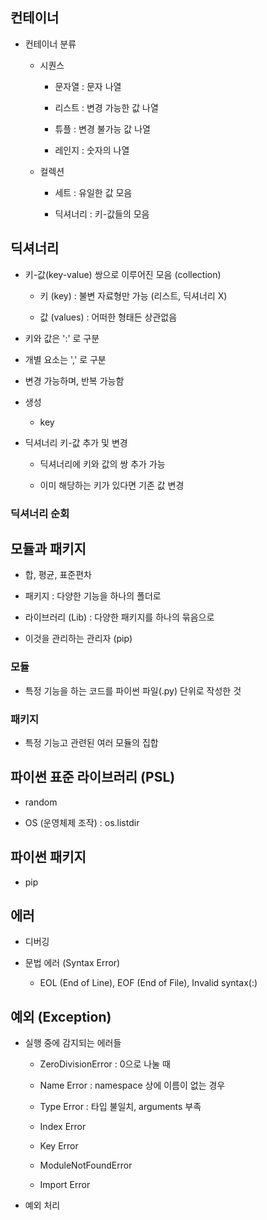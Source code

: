 
## 컨테이너

- 컨테이너 분류
    
    - 시퀀스

        - 문자열 : 문자 나열

        - 리스트 : 변경 가능한 값 나열

        - 튜플 : 변경 불가능 값 나열

        - 레인지 : 숫자의 나열
    
    - 컬렉션

        - 세트 : 유일한 값 모음

        - 딕셔너리 : 키-값들의 모음

## 딕셔너리

- 키-값(key-value) 쌍으로 이루어진 모음 (collection)

    - 키 (key) : 불변 자료형만 가능 (리스트, 딕셔너리 X)

    - 값 (values) : 어떠한 형태든 상관없음

- 키와 값은 ':' 로 구분

- 개별 요소는 ',' 로 구분

- 변경 가능하며, 반복 가능함

- 생성

    - key

- 딕셔너리 키-값 추가 및 변경

    - 딕셔너리에 키와 값의 쌍 추가 가능

    - 이미 해당하는 키가 있다면 기존 값 변경

### 딕셔너리 순회

## 모듈과 패키지

- 합, 평균, 표준편차

- 패키지 : 다양한 기능을 하나의 폴더로

- 라이브러리 (Lib) : 다양한 패키지를 하나의 묶음으로

- 이것을 관리하는 관리자 (pip)

### 모듈

- 특정 기능을 하는 코드를 파이썬 파일(.py) 단위로 작성한 것

### 패키지

- 특정 기능고 관련된 여러 모듈의 집합

## 파이썬 표준 라이브러리 (PSL)

- random

- OS (운영체제 조작) : os.listdir

## 파이썬 패키지

- pip

## 에러

- 디버깅

- 문법 에러 (Syntax Error)

    - EOL (End of Line), EOF (End of File), Invalid syntax(:)

## 예외 (Exception)

- 실행 중에 감지되는 에러들

    - ZeroDivisionError : 0으로 나눌 때

    - Name Error : namespace 상에 이름이 없는 경우

    - Type Error : 타입 불일치, arguments 부족

    - Index Error

    - Key Error

    - ModuleNotFoundError

    - Import Error

- 예외 처리
